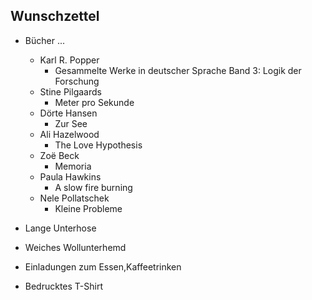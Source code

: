 ## Wunschzettel
* Bücher ...
  * Karl R. Popper
    * Gesammelte Werke in deutscher Sprache Band 3: Logik der Forschung
  * Stine Pilgaards
    * Meter pro Sekunde
  * Dörte Hansen
    * Zur See
  * Ali Hazelwood 
    * The Love Hypothesis
  * Zoë Beck
    * Memoria
  * Paula Hawkins
    * A slow fire burning
  * Nele Pollatschek 
    * Kleine Probleme

* Lange Unterhose
* Weiches Wollunterhemd
* Einladungen zum Essen,Kaffeetrinken
* Bedrucktes T-Shirt
